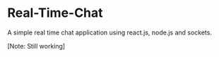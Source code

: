 # Real-Time-Chat 
A simple real time chat application using react.js, node.js and sockets.

[Note: Still working]
